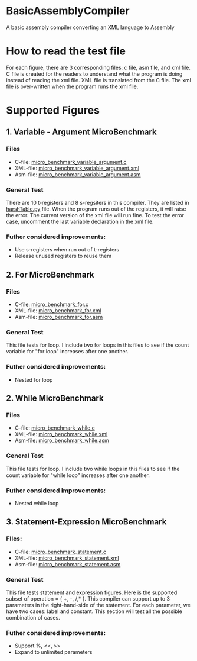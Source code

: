 # BasicAssemblyCompiler
A basic assembly compiler converting an XML language to Assembly

# How to read the test file
For each figure, there are 3 corresponding files: c file, asm file, and xml file. C file is created for the readers to understand what the program is doing instead of reading the xml file. XML file is translated from the C file. The xml file is over-written when the program runs the xml file. 

# Supported Figures
## 1. Variable - Argument MicroBenchmark
### Files
* C-file: [micro_benchmark_variable_argument.c](testing/micro_benchmark_variable_argument.c)
* XML-file: [micro_benchmark_variable_argument.xml](testing/micro_benchmark_variable_argument.xml)
* Asm-file: [micro_benchmark_variable_argument.asm](testing/micro_benchmark_variable_argument.asm)

### General Test
There are 10 t-registers and 8 s-regsiters in this compiler. They are listed in [harshTable.py](hashTable.py) file. When the program runs out of the registers, it will raise the error. The current version of the xml file will run fine. To test the error case, uncomment the last variable declaration in the xml file.

### Futher considered improvements:
* Use s-registers when run out of t-registers
* Release unused registers to reuse them

## 2. For MicroBenchmark
### Files
* C-file: [micro_benchmark_for.c](testing/micro_benchmark_for.c)
* XML-file: [micro_benchmark_for.xml](testing/micro_benchmark_for.xml)
* Asm-file: [micro_benchmark_for.asm](testing/micro_benchmark_for.asm)

### General Test
This file tests for loop. I include two for loops in this files to see if the count variable for "for loop" increases after one another. 

### Futher considered improvements:
* Nested for loop

## 2. While MicroBenchmark
### Files
* C-file: [micro_benchmark_while.c](testing/micro_benchmark_while.c)
* XML-file: [micro_benchmark_while.xml](testing/micro_benchmark_while.xml)
* Asm-file: [micro_benchmark_while.asm](testing/micro_benchmark_while.asm)

### General Test
This file tests for loop. I include two while loops in this files to see if the count variable for "while loop" increases after one another. 

### Futher considered improvements:
* Nested while loop

## 3. Statement-Expression MicroBenchmark
### FIles:
* C-file: [micro_benchmark_statement.c](testing/micro_benchmark_statement.c)
* XML-file: [micro_benchmark_statement.xml](testing/micro_benchmark_statement.xml)
* Asm-file: [micro_benchmark_statement.asm](testing/micro_benchmark_statement.asm)

### General Test
This file tests statement and expression figures. Here is the supported subset of operation = { +, -, /,* }. This compiler can support up to 3 parameters in the right-hand-side of the statement. For each parameter, we have two cases: label and constant. This section will test all the possible combination of cases.

### Futher considered improvements:
* Support %, <<, >>
* Expand to unlimited parameters
